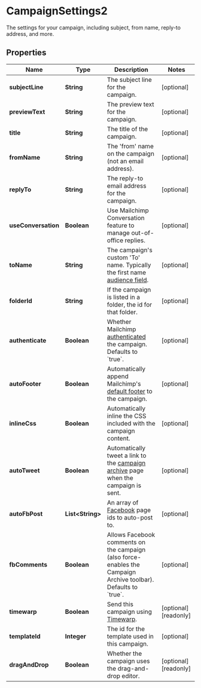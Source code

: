 

# CampaignSettings2

The settings for your campaign, including subject, from name, reply-to address, and more.

## Properties

| Name | Type | Description | Notes |
|------------ | ------------- | ------------- | -------------|
|**subjectLine** | **String** | The subject line for the campaign. |  [optional] |
|**previewText** | **String** | The preview text for the campaign. |  [optional] |
|**title** | **String** | The title of the campaign. |  [optional] |
|**fromName** | **String** | The &#39;from&#39; name on the campaign (not an email address). |  [optional] |
|**replyTo** | **String** | The reply-to email address for the campaign. |  [optional] |
|**useConversation** | **Boolean** | Use Mailchimp Conversation feature to manage out-of-office replies. |  [optional] |
|**toName** | **String** | The campaign&#39;s custom &#39;To&#39; name. Typically the first name [audience field](https://mailchimp.com/help/getting-started-with-merge-tags/). |  [optional] |
|**folderId** | **String** | If the campaign is listed in a folder, the id for that folder. |  [optional] |
|**authenticate** | **Boolean** | Whether Mailchimp [authenticated](https://mailchimp.com/help/about-email-authentication/) the campaign. Defaults to &#x60;true&#x60;. |  [optional] |
|**autoFooter** | **Boolean** | Automatically append Mailchimp&#39;s [default footer](https://mailchimp.com/help/about-campaign-footers/) to the campaign. |  [optional] |
|**inlineCss** | **Boolean** | Automatically inline the CSS included with the campaign content. |  [optional] |
|**autoTweet** | **Boolean** | Automatically tweet a link to the [campaign archive](https://mailchimp.com/help/about-email-campaign-archives-and-pages/) page when the campaign is sent. |  [optional] |
|**autoFbPost** | **List&lt;String&gt;** | An array of [Facebook](https://mailchimp.com/help/connect-or-disconnect-the-facebook-integration/) page ids to auto-post to. |  [optional] |
|**fbComments** | **Boolean** | Allows Facebook comments on the campaign (also force-enables the Campaign Archive toolbar). Defaults to &#x60;true&#x60;. |  [optional] |
|**timewarp** | **Boolean** | Send this campaign using [Timewarp](https://mailchimp.com/help/use-timewarp/). |  [optional] [readonly] |
|**templateId** | **Integer** | The id for the template used in this campaign. |  [optional] |
|**dragAndDrop** | **Boolean** | Whether the campaign uses the drag-and-drop editor. |  [optional] [readonly] |



